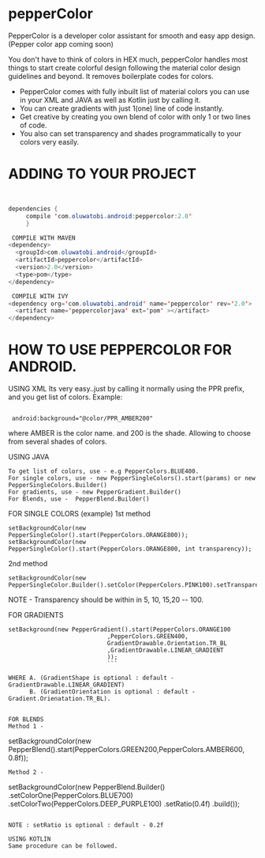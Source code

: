 # pepperColor
PepperColor is a developer color assistant for smooth and easy app design. (Pepper color app coming soon)

You don't have to think of colors in HEX much, pepperColor handles most things to start create colorful design
following the material color design guidelines and beyond. It removes boilerplate codes for colors. 

- PepperColor comes with fully inbuilt list of material colors you can use in your XML and JAVA as well as Kotlin
just by calling it.
- You can create gradients with just 1(one) line of code instantly.
- Get creative by creating you own blend of color with only 1 or two lines of code.
- You also can set transparency and shades programmatically to your colors very easily.


# ADDING TO YOUR PROJECT
```Java


dependencies { 
     compile 'com.oluwatobi.android:peppercolor:2.0'
     }

 COMPILE WITH MAVEN
<dependency>
  <groupId>com.oluwatobi.android</groupId>
  <artifactId>peppercolor</artifactId>
  <version>2.0</version>
  <type>pom</type>
</dependency>

 COMPILE WITH IVY
<dependency org='com.oluwatobi.android' name='peppercolor' rev='2.0'>
  <artifact name='peppercolorjava' ext='pom' ></artifact>
</dependency>

```

# HOW TO USE PEPPERCOLOR FOR ANDROID.

USING XML
Its very easy..just by calling it normally using the PPR prefix, and you get list of colors.
Example:
```

 android:background="@color/PPR_AMBER200"
```
where AMBER is the color name. and 200 is the shade. Allowing to choose from several shades of colors.

 USING JAVA
 ```
To get list of colors, use - e.g PepperColors.BLUE400.
For single colors, use - new PepperSingleColors().start(params) or new PepperSingleColors.Builder()
For gradients, use - new PepperGradient.Builder()
For Blends, use -  PepperBlend.Builder()
```

FOR SINGLE COLORS (example)
1st method
```
setBackgroundColor(new PepperSingleColor().start(PepperColors.ORANGE800)); 
setBackgroundColor(new PepperSingleColor().start(PepperColors.ORANGE800, int transparency));
```

2nd method
```
setBackgroundColor(new PepperSingleColor.Builder().setColor(PepperColors.PINK100).setTransparency(40).build());
```


NOTE - Transparency should be within in 5, 10, 15,20 -- 100.

FOR GRADIENTS 
```
setBackground(new PepperGradient().start(PepperColors.ORANGE100
                            ,PepperColors.GREEN400,
                            GradientDrawable.Orientation.TR_BL
                            ,GradientDrawable.LINEAR_GRADIENT
                            ));
                            ```

WHERE A. (GradientShape is optional : default - GradientDrawable.LINEAR_GRADIENT)
      B. (GradientOrientation is optional : default - Gradient.Orienatation.TR_BL).
      
      
FOR BLENDS
Method 1 -
```
setBackgroundColor(new PepperBlend().start(PepperColors.GREEN200,PepperColors.AMBER600, 0.8f));
```
Method 2 -
```
setBackgroundColor(new PepperBlend.Builder()
.setColorOne(PepperColors.BLUE700)
.setColorTwo(PepperColors.DEEP_PURPLE100)
.setRatio(0.4f)
.build());
```

NOTE : setRatio is optional : default - 0.2f

USING KOTLIN
Same procedure can be followed.



